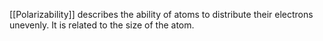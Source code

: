 [[Polarizability]] describes the ability of atoms to distribute their electrons unevenly. It is related to the size of the atom.